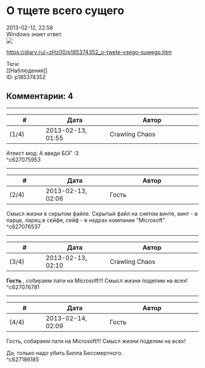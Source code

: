 О тщете всего сущего
====================

  
2013-02-12, 22:58  
 Windows знает ответ.   
  ![](http://i051.radikal.ru/1302/0a/68b64c93a9ea.png)    
  
<https://diary.ru/~zHz00/p185374352_o-twete-vsego-suwego.htm>  
  
Теги:  
[[Наблюдения]]  
ID: p185374352  


Комментарии: 4
--------------

  


---



|         #         |              Дата              |                     Автор                     |           ID           |
| --- | --- | --- | --- |
| (1/4) | 2013-02-13, 01:55 | Crawling Chaos | c627075953 |

  
 Атеист мод: А введи БОГ :3   
 ^c627075953

---



|         #         |              Дата              |                     Автор                     |           ID           |
| --- | --- | --- | --- |
| (2/4) | 2013-02-13, 02:06 | Гость | c627076537 |

  
 Смысл жизни в скрытом файле. Скрытый файл на снятом винте, винт - в ларце, ларец в сейфе, сейф - в недрах компании "Microsoft".   
 ^c627076537

---



|         #         |              Дата              |                     Автор                     |           ID           |
| --- | --- | --- | --- |
| (3/4) | 2013-02-13, 02:10 | Crawling Chaos | c627076781 |

  
  **Гость**  , собираем пати на Microsoft!!! Смысл жизни поделим на всех!   
 ^c627076781

---



|         #         |              Дата              |                     Автор                     |           ID           |
| --- | --- | --- | --- |
| (4/4) | 2013-02-14, 02:09 | Гость | c627186185 |

  
  Гость, собираем пати на Microsoft!!! Смысл жизни поделим на всех!    
   
 Да, только надо убить Билла Бессмертного.   
 ^c627186185